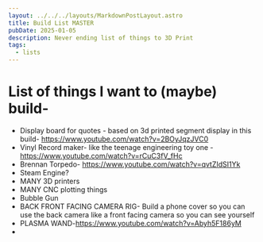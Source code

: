 ```yaml
---
layout: ../../../layouts/MarkdownPostLayout.astro
title: Build List MASTER
pubDate: 2025-01-05
description: Never ending list of things to 3D Print
tags:
  - lists
---
```

# List of things I want to (maybe) build-


- Display board for quotes - based on 3d printed segment display in this build- https://www.youtube.com/watch?v=2BOyJqzJVC0 
- Vinyl Record maker- like the teenage engineering toy one -https://www.youtube.com/watch?v=rCuC3fV_fHc
- Brennan Torpedo- https://www.youtube.com/watch?v=qvtZIdSI1Yk
- Steam Engine?
- MANY 3D printers
- MANY CNC plotting things
- Bubble Gun
- BACK FRONT FACING CAMERA RIG- Build a phone cover so you can use the back camera like a front facing camera so you can see yourself
- PLASMA WAND-https://www.youtube.com/watch?v=Abyh5F186yM
- 
